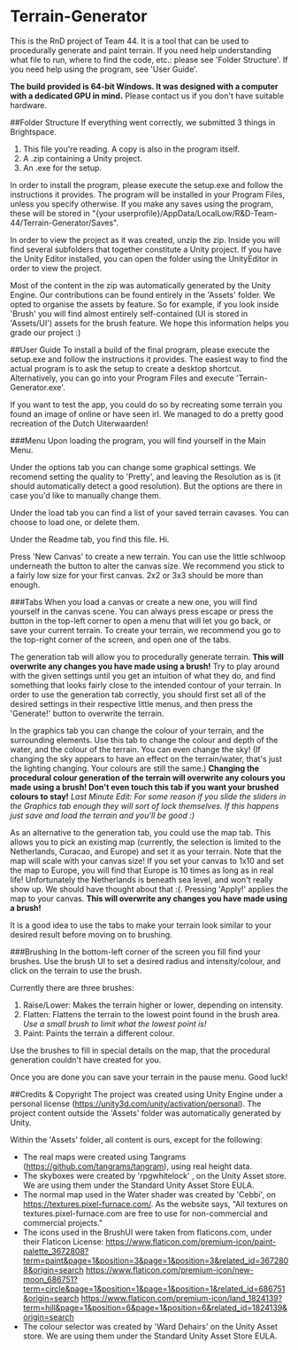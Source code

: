 # Terrain-Generator
This is the RnD project of Team 44. It is a tool that can be used to procedurally generate and paint terrain.
If you need help understanding what file to run, where to find the code, etc.: please see 'Folder Structure'. If you need help using the program, see 'User Guide'.

**The build provided is 64-bit Windows. It was designed with a computer with a dedicated GPU in mind.** Please contact us if you don't have suitable hardware.

##Folder Structure
If everything went correctly, we submitted 3 things in Brightspace.
1.  This file you're reading. A copy is also in the program itself.
2.  A .zip containing a Unity project.
3.  An .exe for the setup.

In order to install the program, please execute the setup.exe and follow the instructions it provides.
The program will be installed in your Program Files, unless you specify otherwise. If you make any saves using the program, these will be stored in 
"{your userprofile}/AppData/LocalLow/R&D-Team-44/Terrain-Generator/Saves".

In order to view the project as it was created, unzip the zip. Inside you will find several subfolders that together constitute a Unity project. If you have the Unity Editor installed, you can open the folder using the UnityEditor in order to view the project.

Most of the content in the zip was automatically generated by the Unity Engine. Our contributions can be found entirely in the 'Assets' folder. We opted to organise the assets by feature. So for example, if you look inside 'Brush' you will find almost entirely self-contained (UI is stored in 'Assets/UI') assets for the brush feature. 
We hope this information helps you grade our project :)

##User Guide
To install a build of the final program, please execute the setup.exe and follow the instructions it provides.
The easiest way to find the actual program is to ask the setup to create a desktop shortcut. Alternatively, you can go into your Program Files and execute 'Terrain-Generator.exe'.

If you want to test the app, you could do so by recreating some terrain you found an image of online or have seen irl. We managed to do a pretty good recreation of the Dutch Uiterwaarden!

###Menu
Upon loading the program, you will find yourself in the Main Menu. 

Under the options tab you can change some graphical settings. We recomend setting the quality to 'Pretty', and leaving the Resolution as is (it should automatically detect a good resolution). But the options are there in case you'd like to manually change them.

Under the load tab you can find a list of your saved terrain cavases. You can choose to load one, or delete them.

Under the Readme tab, you find this file. Hi.

Press 'New Canvas' to create a new terrain. You can use the little schlwoop underneath the button to alter the canvas size. We recommend you stick to a fairly low size for your first canvas. 2x2 or 3x3 should be more than enough.

###Tabs
When you load a canvas or create a new one, you will find yourself in the canvas scene. You can always press escape or press the button in the top-left corner to open a menu that will let you go back, or save your current terrain. 
To create your terrain, we recommend you go to the top-right corner of the screen, and open one of the tabs.

The generation tab will allow you to procedurally generate terrain. **This will overwrite any changes you have made using a brush!** Try to play around with the given settings until you get an intuition of what they do, and find something that looks fairly close to the intended contour of your terrain.
In order to use the generation tab correctly, you should first set all of the desired settings in their respective little menus, and then press the 'Generate!' button to overwrite the terrain.

In the graphics tab you can change the colour of your terrain, and the surrounding elements. Use this tab to change the colour and depth of the water, and the colour of the terrain. You can even change the sky! (If changing the sky appears to have an effect on the terrain/water, that's just the lighting changing. Your colours are still the same.)
**Changing the procedural colour generation of the terrain will overwrite any colours you made using a brush! Don't even touch this tab if you want your brushed colours to stay!**
*Last Minute Edit: For some reason if you slide the sliders in the Graphics tab enough they will sort of lock themselves. If this happens just save and load the terrain and you'll be good :)*

As an alternative to the generation tab, you could use the map tab. This allows you to pick an existing map (currently, the selection is limited to the Netherlands, Curacao, and Europe) and set it as your terrain. Note that the map will scale with your canvas size! If you set your canvas to 1x10 and set the map to Europe, you will find that Europe is 10 times as long as in real life!
Unfortunately the Netherlands is beneath sea level, and won't really show up. We should have thought about that :(.
Pressing 'Apply!' applies the map to your canvas. **This will overwrite any changes you have made using a brush!**

It is a good idea to use the tabs to make your terrain look similar to your desired result before moving on to brushing.

###Brushing
In the bottom-left corner of the screen you fill find your brushes. Use the brush UI to set a desired radius and intensity/colour, and click on the terrain to use the brush.

Currently there are three brushes:
1. Raise/Lower: Makes the terrain higher or lower, depending on intensity.
2. Flatten: Flattens the terrain to the lowest point found in the brush area. *Use a small brush to limit what the lowest point is!*
3. Paint: Paints the terrain a different colour.

Use the brushes to fill in special details on the map, that the procedural generation couldn't have created for you. 

Once you are done you can save your terrain in the pause menu. Good luck!

##Credits & Copyright
The project was created using Unity Engine under a personal license (https://unity3d.com/unity/activation/personal).
The project content outside the 'Assets' folder was automatically generated by Unity.

Within the 'Assets' folder, all content is ours, except for the following:
- The real maps were created using Tangrams (https://github.com/tangrams/tangram), using real height data.
- The skyboxes were created by 'rpgwhitelock' , on the Unity Asset store. We are using them under the Standard Unity Asset Store EULA.
- The normal map used in the Water shader was created by 'Cebbi', on https://textures.pixel-furnace.com/. As the website says, "All textures on textures.pixel-furnace.com are free to use for non-commercial and commercial projects."
-  The icons used in the BrushUI were taken from flaticons.com, under their Flaticon License:
    https://www.flaticon.com/premium-icon/paint-palette_3672808?term=paint&page=1&position=3&page=1&position=3&related_id=3672808&origin=search
    https://www.flaticon.com/premium-icon/new-moon_686751?term=circle&page=1&position=1&page=1&position=1&related_id=686751&origin=search
    https://www.flaticon.com/premium-icon/land_1824139?term=hill&page=1&position=6&page=1&position=6&related_id=1824139&origin=search
-  The colour selector was created by 'Ward Dehairs' on the Unity Asset store. We are using them under the Standard Unity Asset Store EULA.